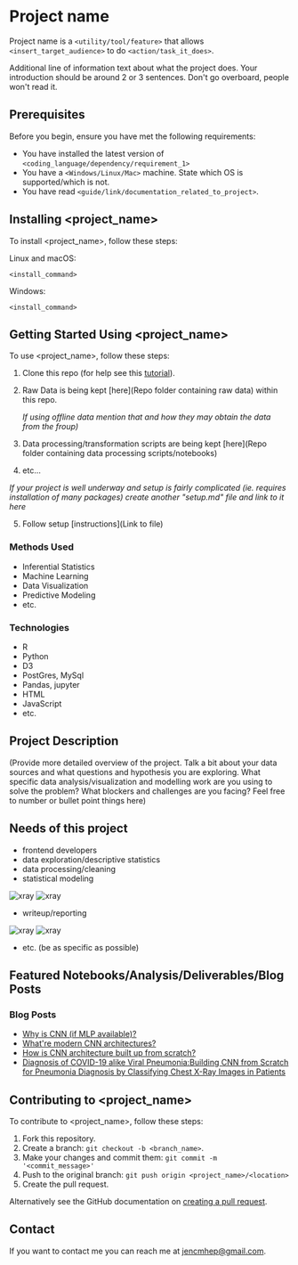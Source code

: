 # Project name

<!--- These are examples. See https://shields.io for others or to customize this set of shields. You might want to include dependencies, project status and licence info here 
![GitHub repo size](https://img.shields.io/github/repo-size/scottydocs/README-template.md)
![GitHub contributors](https://img.shields.io/github/contributors/scottydocs/README-template.md)
![GitHub stars](https://img.shields.io/github/stars/scottydocs/README-template.md?style=social)
![GitHub forks](https://img.shields.io/github/forks/scottydocs/README-template.md?style=social)
![Twitter Follow](https://img.shields.io/twitter/follow/scottydocs?style=social) --->

Project name is a `<utility/tool/feature>` that allows `<insert_target_audience>` to do `<action/task_it_does>`.

Additional line of information text about what the project does. Your introduction should be around 2 or 3 sentences. Don't go overboard, people won't read it.

## Prerequisites

Before you begin, ensure you have met the following requirements:
<!--- These are just example requirements. Add, duplicate or remove as required --->
* You have installed the latest version of `<coding_language/dependency/requirement_1>`
* You have a `<Windows/Linux/Mac>` machine. State which OS is supported/which is not.
* You have read `<guide/link/documentation_related_to_project>`.

## Installing <project_name>

To install <project_name>, follow these steps:

Linux and macOS:
```
<install_command>
```

Windows:
```
<install_command>
```
## Getting Started Using <project_name>

To use <project_name>, follow these steps:

1. Clone this repo (for help see this [tutorial](https://help.github.com/articles/cloning-a-repository/)).
2. Raw Data is being kept [here](Repo folder containing raw data) within this repo.

    *If using offline data mention that and how they may obtain the data from the froup)*
    
3. Data processing/transformation scripts are being kept [here](Repo folder containing data processing scripts/notebooks)
4. etc...

*If your project is well underway and setup is fairly complicated (ie. requires installation of many packages) create another "setup.md" file and link to it here*  

5. Follow setup [instructions](Link to file)

### Methods Used
* Inferential Statistics
* Machine Learning
* Data Visualization
* Predictive Modeling
* etc.

### Technologies
* R 
* Python
* D3
* PostGres, MySql
* Pandas, jupyter
* HTML
* JavaScript
* etc. 

## Project Description
(Provide more detailed overview of the project.  Talk a bit about your data sources and what questions and hypothesis you are exploring. What specific data analysis/visualization and modelling work are you using to solve the problem? What blockers and challenges are you facing?  Feel free to number or bullet point things here)

## Needs of this project

- frontend developers
- data exploration/descriptive statistics
- data processing/cleaning
- statistical modeling

![xray](https://github.com/renjmindy/COVID19-XRayPneumoniaClassifier/blob/master/images/Xray_1.png)
![xray](https://github.com/renjmindy/COVID19-XRayPneumoniaClassifier/blob/master/images/Xray_2.png)

- writeup/reporting

![xray](https://github.com/renjmindy/COVID19-XRayPneumoniaClassifier/blob/master/images/Xray_3.png)
![xray](https://github.com/renjmindy/COVID19-XRayPneumoniaClassifier/blob/master/images/Xray_4.png)

- etc. (be as specific as possible)

## Featured Notebooks/Analysis/Deliverables/Blog Posts

<!---* [Notebook/Markdown/Slide Deck Title](link)
* [Notebook/Markdown/Slide DeckTitle](link)--->

### Blog Posts
* [Why is CNN (if MLP available)?](https://renjmindy.github.io/why_is_cnn_if_mlp_available)
* [What're modern CNN architectures?](https://renjmindy.github.io/introduction_to_convolutional_neural_network_cnn)
* [How is CNN architecture built up from scratch?](https://renjmindy.github.io/introduction_to_convolutional_neural_network_cnn)
* [Diagnosis of COVID-19 alike Viral Pneumonia:Building CNN from Scratch for Pneumonia Diagnosis by Classifying Chest X-Ray Images in Patients](https://renjmindy.github.io/diagnosis_of_covid-19_alike_viral_pneumonia)

## Contributing to <project_name>
<!--- If your README is long or you have some specific process or steps you want contributors to follow, consider creating a separate CONTRIBUTING.md file--->
To contribute to <project_name>, follow these steps:

1. Fork this repository.
2. Create a branch: `git checkout -b <branch_name>`.
3. Make your changes and commit them: `git commit -m '<commit_message>'`
4. Push to the original branch: `git push origin <project_name>/<location>`
5. Create the pull request.

Alternatively see the GitHub documentation on [creating a pull request](https://help.github.com/en/github/collaborating-with-issues-and-pull-requests/creating-a-pull-request).

## Contact

If you want to contact me you can reach me at <jencmhep@gmail.com>.
